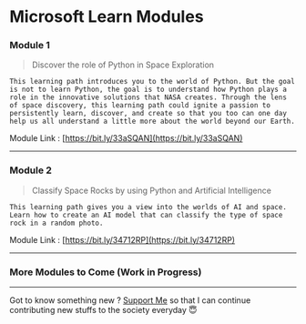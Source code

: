 # Microsoft Learn Modules

### Module 1

> Discover the role of Python in Space Exploration

```text
This learning path introduces you to the world of Python. But the goal is not to learn Python, the goal is to understand how Python plays a role in the innovative solutions that NASA creates. Through the lens of space discovery, this learning path could ignite a passion to persistently learn, discover, and create so that you too can one day help us all understand a little more about the world beyond our Earth.
```

Module Link : [https://bit.ly/33aSQAN](https://bit.ly/33aSQAN)

<hr>

### Module 2

> Classify Space Rocks by using Python and Artificial Intelligence

```
This learning path gives you a view into the worlds of AI and space. Learn how to create an AI model that can classify the type of space rock in a random photo.
```

Module Link : [https://bit.ly/34712RP](https://bit.ly/34712RP)

<hr>

### More Modules to Come (Work in Progress)

<hr>

Got to know something new ? [Support Me](https://paypal.me/shubhadeepmandal394?locale.x=en_GB) so that I can continue contributing new stuffs to the society everyday 😇
